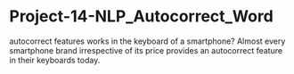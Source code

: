 # Project-14-NLP_Autocorrect_Word
autocorrect features works in the keyboard of a smartphone? Almost every smartphone brand irrespective of its price provides an autocorrect feature in their keyboards today.
